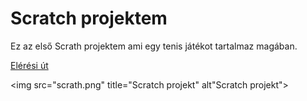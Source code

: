 # Scratch projektem

Ez az első Scrath projektem ami egy tenis játékot tartalmaz magában.

<a href="https://scratch.mit.edu/projects/488131653">Elérési út</a>


<img src="scrath.png" title="Scratch projekt" alt"Scratch projekt">
